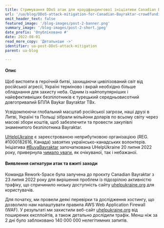 ```yaml
---
title: Стримування DDoS атак для краудфандингової ініціативи Canadian Bayraktar
url: '/ua/blog/DDoS-attack-mitigation-for-Canadian-Bayraktar-crowdfunding-initiative'
omit_header_text: false
featured_image: '/blog-images/post-2-banner.png'
summary_image: '/blog-images/post-2-short.jpeg'
date_prefix: 'Опубліковано #'
date: 2022-08-01
read_more_copy: 'Детальніше ->'
identifier: ua-post-DDoS-attack-mitigation
parent: ua-blog

---
```


#### Опис
Щоб вистояти в героїчній битві, захищаючи цивілізований світ від російської агресії, Україні терміново і вкрай 
необхідно більше обладнання для захисту неба. Одним із найпопулярніших і найефективніших безпілотників є турецький 
середньовисотний довготривалий БПЛА Baykar Bayraktar TBx.

Усвідомлюючи глобальний масштаб російської загрози, наші друзі в Литві, Україні та Польщі зібрали мільйони доларів по 
всьому світу через масові збори коштів, щоб забезпечити та провести закупівлі знаменитого безпілотника Bayraktar.

[UHelpUkraine](https://uhelpukraine.org/) є зареєстрованою неприбутковою організацією (REG. #1000182616, Канада) 
завзятих українсько-канадських волонтерів. Ініціатива [#BuyaBayraktar](https://www.facebook.com/hashtag/BuyaBayraktar/) 
започаткована UHelpUkraine 20 липня 2022 року, привернула 
[чимало уваги](https://www.einnews.com/pr_news/582045288/canadian-non-profit-uhelpukraine-raising-funds-for-crucial-drone-needed-in-ongoing-fight-against-russia), 
як очікуваної, так і небажаної.


#### Виявлення сигнатури атак та вжиті заходи
Команда Rework-Space була залучена до проєкту Canadian Bayraktar з 23 липня 2022 року для вирішення проблем із 
підозрілою активністю трафіку, що спричинило низьку доступність сайту [uhelpukraine.org](https://uhelpukraine.org/) 
для користувачів.

Для початку, ми провели деякі перевірки та дослідження хостингу, що дозволило нам налаштувати правила 
AWS Web Application Firewall (WAF). У результаті ми захистили веб-сайт [uhelpukraine.org](https://uhelpukraine.org/) 
від поширених експлойтів, а також детально дослідили трафік. Менш ніж за 2 дні було заблоковано 140 000 000 
нелегітимних запитів.